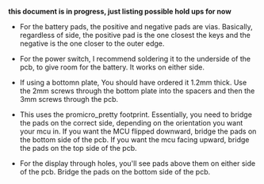 **this document is in progress, just listing possible hold ups for now**

 - For the battery pads, the positive and negative pads are vias. Basically, regardless of side, the positive pad is the one closest the keys and the negative is the one closer to the outer edge.

 - For the power switch, I recommend soldering it to the underside of the pcb, to give room for the battery. It works on either side.

 - If using a bottomn plate, You should have ordered it 1.2mm thick. Use the 2mm screws through the bottom plate into the spacers and then the 3mm screws through the pcb.

 - This uses the promicro_pretty footprint. Essentially, you need to bridge the pads on the correct side, depending on the orientation you want your mcu in. If you want the MCU flipped downward, bridge the pads on the bottom side of the pcb. If you want the mcu facing upward, bridge the pads on the top side of the pcb.

 - For the display through holes, you'll see pads above them on either side of the pcb. Bridge the pads on the bottom side of the pcb. 
